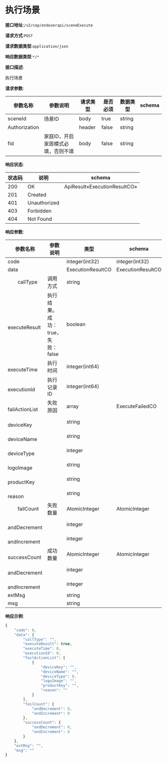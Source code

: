 # 执行场景


**接口地址**:`/v2/cep/enduserapi/sceneExecute`


**请求方式**:`POST`


**请求数据类型**:`application/json`


**响应数据类型**:`*/*`


**接口描述**:<p>执行场景</p>

**请求参数**:


| 参数名称      | 参数说明                           | 请求类型 | 是否必须 | 数据类型 | schema |
| ------------- | ---------------------------------- | -------- | -------- | -------- | ------ |
| sceneId       | 场景ID                             | body     | true     | string   |        |
| Authorization |                                    | header   | false    | string   |        |
| fid           | 家庭ID，开启家居模式必填，否则不填 | body     | false    | string   |        |


**响应状态**:


| 状态码 | 说明         | schema                       |
| ------ | ------------ | ---------------------------- |
| 200    | OK           | ApiResult«ExecutionResultCO» |
| 201    | Created      |                              |
| 401    | Unauthorized |                              |
| 403    | Forbidden    |                              |
| 404    | Not Found    |                              |


**响应参数**:


| 参数名称                             | 参数说明                          | 类型              | schema            |
| ------------------------------------ | --------------------------------- | ----------------- | ----------------- |
| code                                 |                                   | integer(int32)    | integer(int32)    |
| data                                 |                                   | ExecutionResultCO | ExecutionResultCO |
| &emsp;&emsp;callType                 | 调用方式                          | string            |                   |
| &emsp;&emsp;executeResult            | 执行结果。成功：true，失败：false | boolean           |                   |
| &emsp;&emsp;executeTime              | 执行时间                          | integer(int64)    |                   |
| &emsp;&emsp;executionId              | 执行记录ID                        | integer(int64)    |                   |
| &emsp;&emsp;failActionList           | 失败原因                          | array             | ExecuteFailedCO   |
| &emsp;&emsp;&emsp;&emsp;deviceKey    |                                   | string            |                   |
| &emsp;&emsp;&emsp;&emsp;deviceName   |                                   | string            |                   |
| &emsp;&emsp;&emsp;&emsp;deviceType   |                                   | integer           |                   |
| &emsp;&emsp;&emsp;&emsp;logoImage    |                                   | string            |                   |
| &emsp;&emsp;&emsp;&emsp;productKey   |                                   | string            |                   |
| &emsp;&emsp;&emsp;&emsp;reason       |                                   | string            |                   |
| &emsp;&emsp;failCount                | 失败数量                          | AtomicInteger     | AtomicInteger     |
| &emsp;&emsp;&emsp;&emsp;andDecrement |                                   | integer           |                   |
| &emsp;&emsp;&emsp;&emsp;andIncrement |                                   | integer           |                   |
| &emsp;&emsp;successCount             | 成功数量                          | AtomicInteger     | AtomicInteger     |
| &emsp;&emsp;&emsp;&emsp;andDecrement |                                   | integer           |                   |
| &emsp;&emsp;&emsp;&emsp;andIncrement |                                   | integer           |                   |
| extMsg                               |                                   | string            |                   |
| msg                                  |                                   | string            |                   |


**响应示例**:
```javascript
{
	"code": 0,
	"data": {
		"callType": "",
		"executeResult": true,
		"executeTime": 0,
		"executionId": 0,
		"failActionList": [
			{
				"deviceKey": "",
				"deviceName": "",
				"deviceType": 0,
				"logoImage": "",
				"productKey": "",
				"reason": ""
			}
		],
		"failCount": {
			"andDecrement": 0,
			"andIncrement": 0
		},
		"successCount": {
			"andDecrement": 0,
			"andIncrement": 0
		}
	},
	"extMsg": "",
	"msg": ""
}
```
